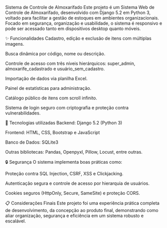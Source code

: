 Sistema de Controle de Almoxarifado
Este projeto é um Sistema Web de Controle de Almoxarifado, desenvolvido com Django 5.2 em Python 3, voltado para facilitar a gestão de estoques em ambientes organizacionais.
Focado em segurança, organização e usabilidade, o sistema é responsivo e pode ser acessado tanto em dispositivos desktop quanto móveis.

✨ Funcionalidades
Cadastro, edição e exclusão de itens com múltiplas imagens.

Busca dinâmica por código, nome ou descrição.

Controle de acesso com três níveis hierárquicos: super_admin, almoxarife_cadastrado e usuário_sem_cadastro.

Importação de dados via planilha Excel.

Painel de estatísticas para administração.

Catálogo público de itens com scroll infinito.

Sistema de login seguro com criptografia e proteção contra vulnerabilidades.

🚀 Tecnologias utilizadas
Backend: Django 5.2 (Python 3)

Frontend: HTML, CSS, Bootstrap e JavaScript

Banco de Dados: SQLite3

Outras bibliotecas: Pandas, Openpyxl, Pillow, Locust, entre outras.

🔒 Segurança
O sistema implementa boas práticas como:

Proteção contra SQL Injection, CSRF, XSS e Clickjacking.

Autenticação segura e controle de acesso por hierarquia de usuários.

Cookies seguros (HttpOnly, Secure, SameSite) e proteção CORS.

📋 Considerações Finais
Este projeto foi uma experiência prática completa de desenvolvimento, da concepção ao produto final, demonstrando como aliar organização, segurança e eficiência em um sistema robusto e escalável.
